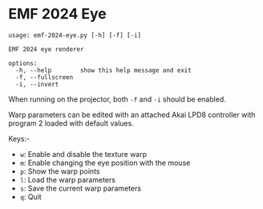 # EMF 2024 Eye

```
usage: emf-2024-eye.py [-h] [-f] [-i]

EMF 2024 eye renderer

options:
  -h, --help        show this help message and exit
  -f, --fullscreen
  -i, --invert
```

When running on the projector, both `-f` and `-i` should be enabled.

Warp parameters can be edited with an attached Akai LPD8 controller with program 2 loaded with default values.

Keys:-

* `w`: Enable and disable the texture warp
* `m`: Enable changing the eye position with the mouse
* `p`: Show the warp points
* `l`: Load the warp parameters
* `s`: Save the current warp parameters
* `q`: Quit
